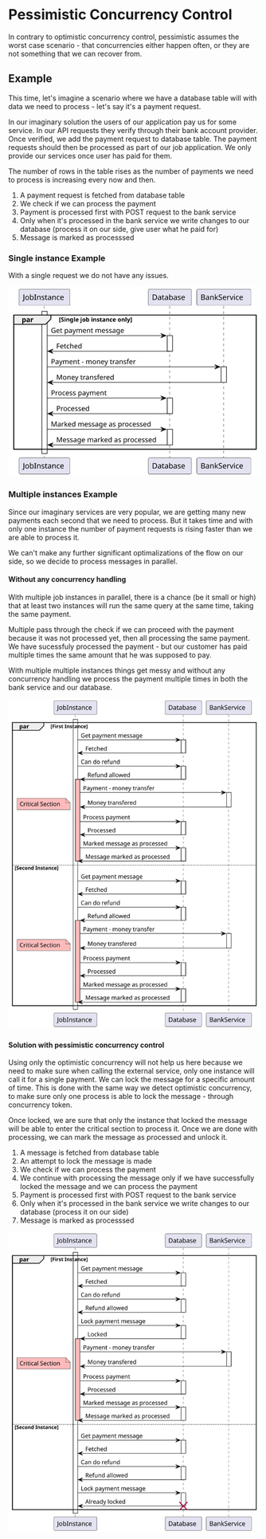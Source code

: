 ﻿# Pessimistic Concurrency Control
In contrary to optimistic concurrency control, pessimistic assumes the worst case scenario - that concurrencies either happen often, or they are not something that we can recover from.

## Example
This time, let's imagine a scenario where we have a database table will with data we need to process - let's say it's a payment request.

In our imaginary solution the users of our application pay us for some service. In our API requests they verify through their bank account provider. 
Once verified, we add the payment request to database table. 
The payment requests should then be processed as part of our job application.
We only provide our services once user has paid for them.

The number of rows in the table rises as the number of payments we need to process is increasing every now and then.

1. A payment request is fetched from database table
2. We check if we can process the payment
3. Payment is processed first with POST request to the bank service
4. Only when it's processed in the bank service we write changes to our database (process it on our side, give user what he paid for)
5. Message is marked as processsed

### Single instance Example
With a single request we do not have any issues.

![Postpone Endpoint](https://github.com/lukaskuko9/EasyConcurrency/blob/readmes/Readme/PessimisticConcurrency/1.svg)

### Multiple instances Example
Since our imaginary services are very popular, we are getting many new payments each second that we need to process. 
But it takes time and with only one instance the number of payment requests is rising faster than we are able to process it.

We can't make any further significant optimalizations of the flow on our side, so we decide to process messages in parallel.

#### Without any concurrency handling
With multiple job instances in parallel, there is a chance (be it small or high) that at least two instances will run the same query at the same time,
taking the same payment. 

Multiple pass through the check if we can proceed with the payment because it was not processed yet, then all processing the same payment.
We have sucessfuly processed the payment - but our customer has paid multiple times the same amount that he was supposed to pay.

With multiple multiple instances things get messy and without any concurrency handling we process the payment multiple times in both the bank service and our database.

![Postpone Endpoint](https://github.com/lukaskuko9/EasyConcurrency/blob/readmes/Readme/PessimisticConcurrency/2.svg)

#### Solution with pessimistic concurrency control
Using only the optimistic concurrency will not help us here because we need to make sure when calling the external service, only one instance will call it for a single payment. 
We can lock the message for a specific amount of time. This is done with the same way we detect optimistic concurrency, to make sure only one process is able to lock the message - through concurrency token. 

Once locked, we are sure that only the instance that locked the message will be able to enter the critical section to process it.
Once we are done with processing, we can mark the message as processed and unlock it.

1. A message is fetched from database table
2. An attempt to lock the message is made
3. We check if we can process the payment
4. We continue with processing the message only if we have successfully locked the message and we can process the payment
5. Payment is processed first with POST request to the bank service
6. Only when it's processed in the bank service we write changes to our database (process it on our side)
7. Message is marked as processsed

![Postpone Issue](https://github.com/lukaskuko9/EasyConcurrency/blob/readmes/Readme/PessimisticConcurrency/3.svg)
